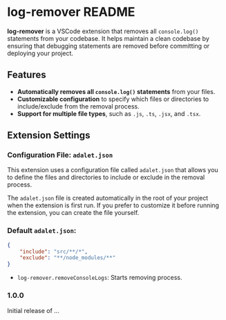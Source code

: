 # log-remover README

**log-remover** is a VSCode extension that removes all `console.log()` statements from your codebase. It helps maintain a clean codebase by ensuring that debugging statements are removed before committing or deploying your project.

## Features

- **Automatically removes all `console.log()` statements** from your files.
- **Customizable configuration** to specify which files or directories to include/exclude from the removal process.
- **Support for multiple file types**, such as `.js`, `.ts`, `.jsx`, and `.tsx`.

## Extension Settings

### Configuration File: `adalet.json`

This extension uses a configuration file called `adalet.json` that allows you to define the files and directories to include or exclude in the removal process.

The `adalet.json` file is created automatically in the root of your project when the extension is first run. If you prefer to customize it before running the extension, you can create the file yourself.

### Default `adalet.json`:

```json
{
    "include": "src/**/*",
    "exclude": "**/node_modules/**"
}
```
  
* `log-remover.removeConsoleLogs`: Starts removing process.

### 1.0.0

Initial release of ...

